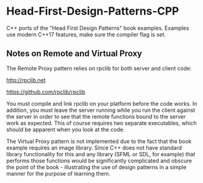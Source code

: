 # Head-First-Design-Patterns-CPP
C++ ports of the "Head First Design Patterns" book examples. Examples use modern C++17 features, make sure the compiler flag is set.

## Notes on Remote and Virtual Proxy
The Remote Proxy pattern relies on rpclib for both server and client code:

http://rpclib.net

https://github.com/rpclib/rpclib

You must compile and link rpclib on your platform before the code works. In addition, you must leave the server running while you run the client against the server in order to see that the remote functions bound to the server work as expected. This of course requires two separate executables, which should be apparent when you look at the code.

The Virtual Proxy pattern is not implemented due to the fact that the book example requires an image library. Since C++ does not have standard library functionality for this and any library (SFML or SDL, for example) that performs those functions would be significantly complicated and obscure the point of the book - illustrating the use of design patterns in a simple manner for the purpose of learning them.
